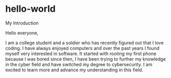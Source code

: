 # hello-world
My Introduction

Hello everyone,

I am a college student and a soldier who has recently figured out that I love coding.  I have always enjoyed computers and over the past years I found myself very interested in software.  It started with rooting my first phone because I was bored since then, I have been trying to further my knowledge in the cyber field and have switched my degree to cybersecurity.  I am excited to learn more and advance my understanding in this field.
